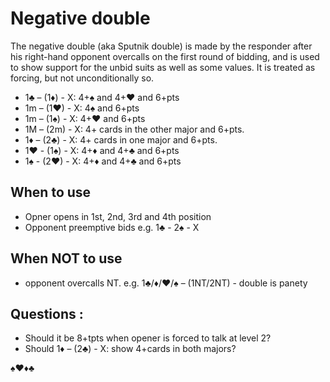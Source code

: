 # Negative double
The negative double (aka Sputnik double) is made by the responder after his right-hand opponent overcalls on the first round of bidding,
and is used to show support for the unbid suits as well as some values. It is treated as forcing, but not unconditionally so. 


- 1♣ – (1♦) - X: 4+♠ and 4+♥ and 6+pts
- 1m – (1♥) - X: 4♠ and 6+pts
- 1m – (1♠) - X: 4+♥ and 6+pts
- 1M – (2m) - X: 4+ cards in the other major and 6+pts.
- 1♦ – (2♣) - X: 4+ cards in one major and 6+pts.
- 1♥ - (1♠) - X: 4+♦ and 4+♣ and 6+pts
- 1♠ - (2♥) - X: 4+♦ and 4+♣ and 6+pts


## When to use
- Opner opens in 1st, 2nd, 3rd and 4th position
- Opponent preemptive bids e.g. 1♣ - 2♠ - X 

## When NOT to use
- opponent overcalls NT. e.g. 1♣/♦/♥/♠ – (1NT/2NT) - double is panety

## Questions :
- Should it be 8+tpts when opener is forced to talk at level 2?
- Should 1♦ – (2♣) - X: show 4+cards in both majors?

♠♥♦♣
